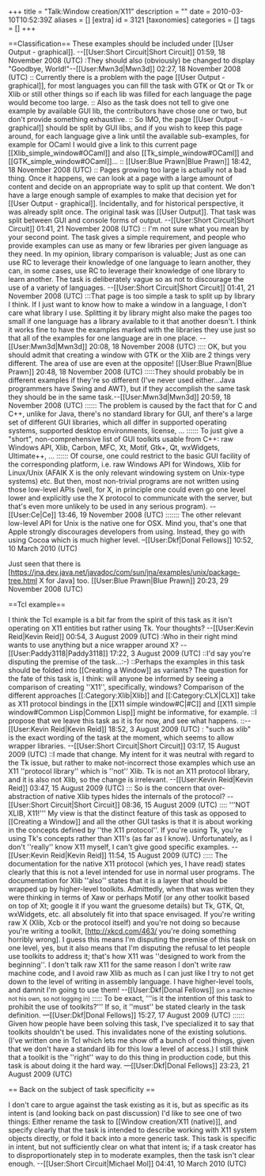 +++
title = "Talk:Window creation/X11"
description = ""
date = 2010-03-10T10:52:39Z
aliases = []
[extra]
id = 3121
[taxonomies]
categories = []
tags = []
+++

==Classification==
These examples should be included under [[User Output - graphical]]. --[[User:Short Circuit|Short Circuit]] 01:59, 18 November 2008 (UTC)
:They should also (obviously) be changed to display "Goodbye, World!"--[[User:Mwn3d|Mwn3d]] 02:27, 18 November 2008 (UTC)
:: Currently there is a problem with the page [[User Output - graphical]], for most languages you can fill the task with GTK or Qt or Tk or Xlib or still other things so if each lib was filled for each language the page would become too large.
:: Also as the task does not tell to give one example by available GUI lib, the contributors have chose one or two, but don't provide something exhaustive.
:: So IMO, the page [[User Output - graphical]] should be split by GUI libs, and if you wish to keep this page around, for each language give a link until the available sub-examples, for example for OCaml I would give a link to this current page [[Xlib_simple_window#OCaml]] and also [[Tk_simple_window#OCaml]] and [[GTK_simple_window#OCaml]]...
:: [[User:Blue Prawn|Blue Prawn]] 18:42, 18 November 2008 (UTC)
:: Pages growing too large is actually not a bad thing.  Once it happens, we can look at a page with a large amount of content and decide on an appropriate way to split up that content.  We don't have a large enough sample of examples to make that decision yet for [[User Output - graphical]].  Incidentally, and for historical perspective, it was already split once.  The original task was [[User Output]].  That task was split between GUI and console forms of output. --[[User:Short Circuit|Short Circuit]] 01:41, 21 November 2008 (UTC)
:: I'm not sure what you mean by your second point.  The task gives a simple requirement, and people who provide examples can use as many or few libraries per given language as they need.  In my opinion, library comparison is valuable; Just as one can use RC to leverage their knowledge of one language to learn another, they can, in some cases, use RC to leverage their knowledge of one library to learn another.  The task is deliberately vague so as not to discourage the use of a variety of languages. --[[User:Short Circuit|Short Circuit]] 01:41, 21 November 2008 (UTC)
:::That page is too simple a task to split up by library I think. If I just want to know how to make a window in a language, I don't care what library I use. Splitting it by library might also make the pages too small if one language has a library available to it that another doesn't. I think it works fine to have the examples marked with the libraries they use just so that all of the examples for one language are in one place. --[[User:Mwn3d|Mwn3d]] 20:08, 18 November 2008 (UTC)
:::: OK, but you should admit that creating a window with GTK or the Xlib are 2 things very different. The area of use are even at the opposite! [[User:Blue Prawn|Blue Prawn]] 20:48, 18 November 2008 (UTC)
:::::They should probably be in different examples if they're so different (I've never used either...Java programmers have Swing and AWT), but if they accomplish the same task they should be in the same task.--[[User:Mwn3d|Mwn3d]] 20:59, 18 November 2008 (UTC)
:::::: The problem is caused by the fact that for C and C++, unlike for Java, there's no standard library for GUI, anf there's a large set of different GUI libraries, which all differ in supported operating systems, supported desktop environments, license, ...
:::::: To just give a "short", non-comprehensive list of GUI toolkits usable from C++: raw Windows API, Xlib, Carbon, MFC, Xt, Motif, Gtk+, Qt, wxWidgets, Ultimate++, ...
:::::: Of course, one could restrict to the basic GUI facility of the corresponding platform, i.e. raw Windows API for Windows, Xlib for Linux/Unix (AFAIK X is the only relevant windowing system on Unix-type systems) etc. But then, most non-trivial programs are not written using those low-level APIs (well, for X, in principle one could even go one level lower and explicitly use the X protocol to communicate with the server, but that's even more unlikely to be used in any serious program). --[[User:Ce|Ce]] 13:46, 19 November 2008 (UTC)
::::::: The other relevant low-level API for Unix is the native one for OSX. Mind you, that's one that Apple strongly discourages developers from using. Instead, they go with using Cocoa which is much higher level. –[[User:Dkf|Donal Fellows]] 10:52, 10 March 2010 (UTC)

Just seen that there is [https://jna.dev.java.net/javadoc/com/sun/jna/examples/unix/package-tree.html X for Java] too. [[User:Blue Prawn|Blue Prawn]] 20:23, 29 November 2008 (UTC)

==Tcl example==

I think the Tcl example is a bit far from the spirit of this task as it isn't operating on X11 entities but rather using Tk. Your thoughts? --[[User:Kevin Reid|Kevin Reid]] 00:54, 3 August 2009 (UTC)
:Who in their right mind wants to use anything but a nice wrapper around X? --[[User:Paddy3118|Paddy3118]] 17:22, 3 August 2009 (UTC)
::I'd say you're disputing the premise of the task...:-)
::Perhaps the examples in this task should be folded into [[Creating a Window]] as variants? The question for the fate of this task is, I think: will anyone be informed by seeing a comparison of creating ''X11'', specifically, windows? Comparison of the different approaches [[:Category:Xlib|Xlib]] and [[:Category:CLX|CLX]] take as X11 protocol bindings in the [[X11 simple window#C|#C]] and [[X11 simple window#Common Lisp|Common Lisp]] might be informative, for example.
::I propose that we leave this task as it is for now, and see what happens.
::--[[User:Kevin Reid|Kevin Reid]] 18:52, 3 August 2009 (UTC)
: "such as xlib" is the exact wording of the task at the moment, which seems to allow wrapper libraries. --[[User:Short Circuit|Short Circuit]] 03:17, 15 August 2009 (UTC)
::I made that change. My intent for it was neutral with regard to the Tk issue, but rather to make not-incorrect those examples which use an X11 ''protocol library'' which is ''not'' Xlib. Tk is not an X11 protocol library, and it is also not Xlib, so the change is irrelevant. --[[User:Kevin Reid|Kevin Reid]] 03:47, 15 August 2009 (UTC)
::: So is the concern that over-abstraction of native Xlib types hides the internals of the protocol? --[[User:Short Circuit|Short Circuit]] 08:36, 15 August 2009 (UTC)
:::: '''NOT XLIB, X11!''' My view is that the distinct feature of this task as opposed to [[Creating a Window]] and all the other GUI tasks is that it is about working in the concepts defined by ''the X11 protocol''. If you're using Tk, you're using Tk's concepts rather than X11's (as far as I know). Unfortunately, as I don't ''really'' know X11 myself, I can't give good specific examples. --[[User:Kevin Reid|Kevin Reid]] 11:54, 15 August 2009 (UTC)
::::: The documentation for the native X11 protocol (which yes, I have read) states clearly that this is not a level intended for use in normal user programs. The documentation for Xlib ''also'' states that it is a layer that should be wrapped up by higher-level toolkits. Admittedly, when that was written they were thinking in terms of Xaw or perhaps Motif (or any other toolkit based on top of Xt; google it if you want the gruesome details) but Tk, GTK, Qt, wxWidgets, etc. all absolutely fit into that space envisaged. If you're writing raw X (Xlib, Xcb or the protocol itself) and you're not doing so because you're writing a toolkit, [http://xkcd.com/463/ you're doing something horribly wrong]. I guess this means I'm disputing the premise of this task on one level, yes, but it also means that I'm disputing the refusal to let people use toolkits to address it; that's how X11 was ''designed to work from the beginning''. I don't talk raw X11 for the same reason I don't write raw machine code, and I avoid raw Xlib as much as I can just like I try to not get down to the level of writing in assembly language. I have higher-level tools, and damnit I'm going to use them! --[[User:Dkf|Donal Fellows]] <small>(on a machine not his own, so not logging in)</small>
::::: To be exact, '''is it the intention of this task to prohibit the use of toolkits?''' If so, it ''must'' be stated clearly in the task definition. —[[User:Dkf|Donal Fellows]] 15:27, 17 August 2009 (UTC)
:::::: Given how people have been solving this task, I've specialized it to say that toolkits shouldn't be used. This invalidates none of the existing solutions. (I've written one in Tcl which lets me show off a bunch of cool things, given that we don't have a standard lib for this low a level of access.) I still think that a toolkit is the ''right'' way to do this thing in production code, but this task is about doing it the hard way. —[[User:Dkf|Donal Fellows]] 23:23, 21 August 2009 (UTC)

== Back on the subject of task specificity ==

I don't care to argue against the task existing as it is, but as specific as its intent is (and looking back on past discussion) I'd like to see one of two things: Either rename the task to [[Window creation/X11 (native)]], and specify clearly that the task is intended to describe working with X11 system objects directly, or fold it back into a more generic task. This task is specific in intent, but not sufficiently clear on what that intent is; if a task creator has to disproportionately step in to moderate examples, then the task isn't clear enough. --[[User:Short Circuit|Michael Mol]] 04:41, 10 March 2010 (UTC)
